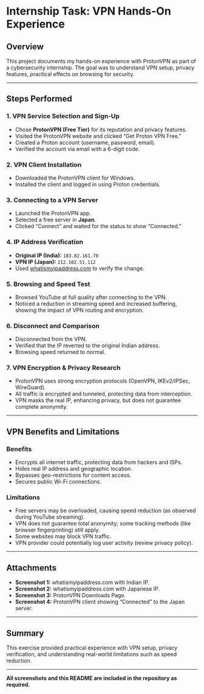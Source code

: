 # Internship Task: VPN Hands-On Experience

## Overview

This project documents my hands-on experience with ProtonVPN as part of a cybersecurity internship. The goal was to understand VPN setup, privacy features, practical effects on browsing for security.

---

## Steps Performed

### 1. VPN Service Selection and Sign-Up
- Chose **ProtonVPN (Free Tier)** for its reputation and privacy features.
- Visited the ProtonVPN website and clicked “Get Proton VPN Free.”
- Created a Proton account (username, password, email).
- Verified the account via email with a 6-digit code.

### 2. VPN Client Installation
- Downloaded the ProtonVPN client for Windows.
- Installed the client and logged in using Proton credentials.

### 3. Connecting to a VPN Server
- Launched the ProtonVPN app.
- Selected a free server in **Japan**.
- Clicked “Connect” and waited for the status to show “Connected.”

### 4. IP Address Verification
- **Original IP (India):** `183.82.161.70`
- **VPN IP (Japan):** `212.102.51.112`
- Used [whatismyipaddress.com](https://www.whatismyipaddress.com) to verify the change.

### 5. Browsing and Speed Test
- Browsed YouTube at full quality after connecting to the VPN.
- Noticed a reduction in streaming speed and increased buffering, showing the impact of VPN routing and encryption.

### 6. Disconnect and Comparison
- Disconnected from the VPN.
- Verified that the IP reverted to the original Indian address.
- Browsing speed returned to normal.

### 7. VPN Encryption & Privacy Research
- ProtonVPN uses strong encryption protocols (OpenVPN, IKEv2/IPSec, WireGuard).
- All traffic is encrypted and tunneled, protecting data from interception.
- VPN masks the real IP, enhancing privacy, but does not guarantee complete anonymity.

---

## VPN Benefits and Limitations

### Benefits
- Encrypts all internet traffic, protecting data from hackers and ISPs.
- Hides real IP address and geographic location.
- Bypasses geo-restrictions for content access.
- Secures public Wi-Fi connections.

### Limitations
- Free servers may be overloaded, causing speed reduction (as observed during YouTube streaming).
- VPN does not guarantee total anonymity; some tracking methods (like browser fingerprinting) still apply.
- Some websites may block VPN traffic.
- VPN provider could potentially log user activity (review privacy policy).

---

## Attachments
 
- **Screenshot 1:** whatismyipaddress.com with Indian IP.
- **Screenshot 2:** whatismyipaddress.com with Japanese IP.
- **Screenshot 3:** ProtonVPN Downloads Page.
- **Screenshot 4:** ProtonVPN client showing “Connected” to the Japan server.



---

## Summary

This exercise provided practical experience with VPN setup, privacy verification, and understanding real-world limitations such as speed reduction. 

---

**All screenshots and this README are included in the repository as required.**
